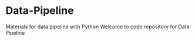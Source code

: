 # Data-Pipeline
Materials for data pipeline with Python
Welcome to code repository for Data Pipeline
